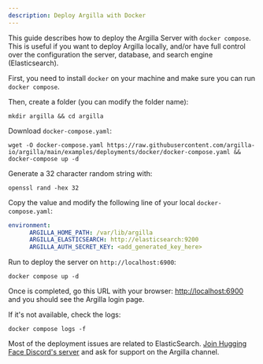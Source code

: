 ```yaml
---
description: Deploy Argilla with Docker
---
```

This guide describes how to deploy the Argilla Server with `docker compose`. This is useful if you want to deploy Argilla locally, and/or have full control over the configuration the server, database, and search engine (Elasticsearch).

First, you need to install `docker` on your machine and make sure you can run `docker compose`.

Then, create a folder (you can modify the folder name):

```console
mkdir argilla && cd argilla
```

Download `docker-compose.yaml`:

```console
wget -O docker-compose.yaml https://raw.githubusercontent.com/argilla-io/argilla/main/examples/deployments/docker/docker-compose.yaml && docker-compose up -d
```

Generate a 32 character random string with:

```console
openssl rand -hex 32
```

Copy the value and modify the following line of your local `docker-compose.yaml`:

```yaml
environment:
      ARGILLA_HOME_PATH: /var/lib/argilla
      ARGILLA_ELASTICSEARCH: http://elasticsearch:9200
      ARGILLA_AUTH_SECRET_KEY: <add_generated_key_here>
```

Run to deploy the server on `http://localhost:6900`:
```console
docker compose up -d
```
Once is completed, go this URL with your browser: [http://localhost:6900](http://localhost:6900) and you should see the Argilla login page.

If it's not available, check the logs:

```console
docker compose logs -f
```

Most of the deployment issues are related to ElasticSearch. [Join Hugging Face Discord's server](http://hf.co/join/discord) and ask for support on the Argilla channel.